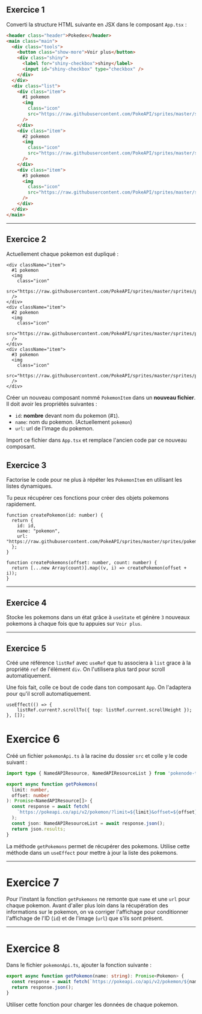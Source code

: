 
## Exercice 1

Converti la structure HTML suivante en JSX dans le composant `App.tsx` :

```html
<header class="header">Pokedex</header>
<main class="main">
  <div class="tools">
    <button class="show-more">Voir plus</button>
    <div class="shiny">
      <label for="shiny-checkbox">shiny</label>
      <input id="shiny-checkbox" type="checkbox" />
    </div>
  </div>
  <div class="list">
    <div class="item">
      #1 pokemon
      <img
        class="icon"
        src="https://raw.githubusercontent.com/PokeAPI/sprites/master/sprites/pokemon/25.png"
      />
    </div>
    <div class="item">
      #2 pokemon
      <img
        class="icon"
        src="https://raw.githubusercontent.com/PokeAPI/sprites/master/sprites/pokemon/25.png"
      />
    </div>
    <div class="item">
      #3 pokemon
      <img
        class="icon"
        src="https://raw.githubusercontent.com/PokeAPI/sprites/master/sprites/pokemon/25.png"
      />
    </div>
  </div>
</main>
```

---

## Exercice 2

Actuellement chaque pokemon est dupliqué :

```tsx
<div className="item">
  #1 pokemon
  <img
    class="icon"
    src="https://raw.githubusercontent.com/PokeAPI/sprites/master/sprites/pokemon/25.png"
  />
</div>
<div className="item">
  #2 pokemon
  <img
    class="icon"
    src="https://raw.githubusercontent.com/PokeAPI/sprites/master/sprites/pokemon/25.png"
  />
</div>
<div className="item">
  #3 pokemon
  <img
    class="icon"
    src="https://raw.githubusercontent.com/PokeAPI/sprites/master/sprites/pokemon/25.png"
  />
</div>
```

Créer un nouveau composant nommé `PokemonItem` dans un **nouveau fichier**.
Il doit avoir les propriétés suivantes :

- `id`: **nombre** devant nom du pokemon (#`1`).
- `name`: nom du pokemon. (Actuellement `pokemon`)
- `url`: url de l'image du pokemon.

Import ce fichier dans `App.tsx` et remplace l'ancien code par ce nouveau composant.

## Exercice 3

Factorise le code pour ne plus à répéter les `PokemonItem` en utilisant les listes dynamiques.

Tu peux récupérer ces fonctions pour créer des objets pokemons rapidement.

```tsx
function createPokemon(id: number) {
  return {
    id: id,
    name: "pokemon",
    url: "https://raw.githubusercontent.com/PokeAPI/sprites/master/sprites/pokemon/25.png",
  };
}

function createPokemons(offset: number, count: number) {
  return [...new Array(count)].map((v, i) => createPokemon(offset + i));
}
```

---

## Exercice 4

Stocke les pokemons dans un état grâce à `useState` et génère `3` nouveaux pokemons à chaque fois que tu appuies sur `Voir plus`.

---

## Exercice 5

Créé une référence `listRef` avec `useRef` que tu associera à `list` grace à la propriété `ref` de l'élément `div`. On l'utilisera plus tard pour scroll automatiquement.

Une fois fait, colle ce bout de code dans ton composant `App`. On l'adaptera pour qu'il scroll automatiquement.

```tsx
useEffect(() => {
    listRef.current?.scrollTo({ top: listRef.current.scrollHeight });
}, []);
```

# Exercice 6

Créé un fichier `pokemonApi.ts` à la racine du dossier `src` et colle y le code suivant :

```ts
import type { NamedAPIResource, NamedAPIResourceList } from 'pokenode-ts';

export async function getPokemons(
  limit: number,
  offset: number
): Promise<NamedAPIResource[]> {
  const response = await fetch(
    `https://pokeapi.co/api/v2/pokemon/?limit=${limit}&offset=${offset}`
  );
  const json: NamedAPIResourceList = await response.json();
  return json.results;
}
```

La méthode `getPokemons` permet de récupérer des pokemons. Utilise cette méthode dans un `useEffect` pour mettre à jour la liste des pokemons.

---

# Exercice 7

Pour l'instant la fonction `getPokemons` ne remonte que `name` et une `url` pour chaque pokemon. Avant d'aller plus loin dans la récupération des informations sur le pokemon, on va corriger l'affichage pour conditionner l'affichage de l'ID (`id`) et de l'image (`url`) que s'ils sont présent.

---

# Exercice 8

Dans le fichier `pokemonApi.ts`, ajouter la fonction suivante :

```ts
export async function getPokemon(name: string): Promise<Pokemon> {
  const response = await fetch(`https://pokeapi.co/api/v2/pokemon/${name}`);
  return response.json();
}
```

Utiliser cette fonction pour charger les données de chaque pokemon.
